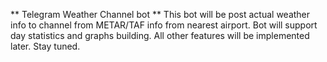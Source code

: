 ** Telegram Weather Channel bot **
This bot will be post actual weather info to channel from METAR/TAF info from nearest airport.
Bot will support day statistics and graphs building.
All other features will be implemented later.
Stay tuned.
